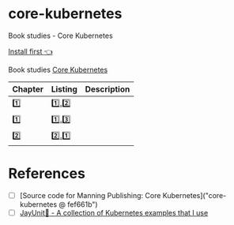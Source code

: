 # core-kubernetes

Book studies - Core Kubernetes

[Install first :point_left:](install)

Book studies [Core Kubernetes](https://www.manning.com/books/core-kubernetes)

| Chapter | Listing | Description |
|---------|---------|-------------|
| [:one:](chapter-1)   |[:one:.:two:](chapter-1/listing-1.2) | |
| [:one:](chapter-1)   | [:one:.:three:](chapter-1/listing-1.3) | |
| [:two:](chapter-2)   | [:two:.:one:](chapter-2/listing-2.1) | |

# References

- [ ] [Source code for Manning Publishing: Core Kubernetes]("core-kubernetes @ fef661b")
- [ ] [JayUnit:100: - A collection of Kubernetes examples that I use ](https://github.com/jayunit100/k8sprototypes)
